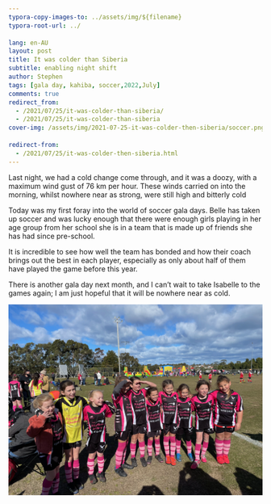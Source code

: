 ```yaml
---
typora-copy-images-to: ../assets/img/${filename}
typora-root-url: ../

lang: en-AU
layout: post
title: It was colder than Siberia
subtitle: enabling night shift
author: Stephen
tags: [gala day, kahiba, soccer,2022,July]
comments: true
redirect_from:
  - /2021/07/25/it-was-colder-than-siberia/
  - /2021/07/25/it-was-colder-than-siberia
cover-img: /assets/img/2021-07-25-it-was-colder-then-siberia/soccer.png

redirect-from:
  - /2021/07/25/it-was-colder-then-siberia.html
---
```


Last night, we had a cold change come through, and it was a doozy, with a maximum wind gust of 76 km per hour. These winds carried on into the morning, whilst nowhere near as strong, were still high and bitterly cold

Today was my first foray into the world of soccer gala days. Belle has taken up soccer and was lucky enough that there were enough girls playing in her age group from her school she is in a team that is made up of friends she has had since pre-school.

It is incredible to see how well the team has bonded and how their coach brings out the best in each player, especially as only about half of them have played the game before this year.

There is another gala day next month, and I can’t wait to take Isabelle to the games again; I am just hopeful that it will be nowhere near as cold.

![Edgeworth Eagles Girls Under 9s 2021](/assets/img/2021-07-25-it-was-colder-then-siberia/soccer.png)

